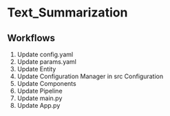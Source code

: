 # Text_Summarization

## Workflows

1. Update config.yaml
2. Update params.yaml
3. Update Entity
4. Update Configuration Manager in src Configuration
5. Update Components
6. Update Pipeline
7. Update main.py
8. Update App.py


